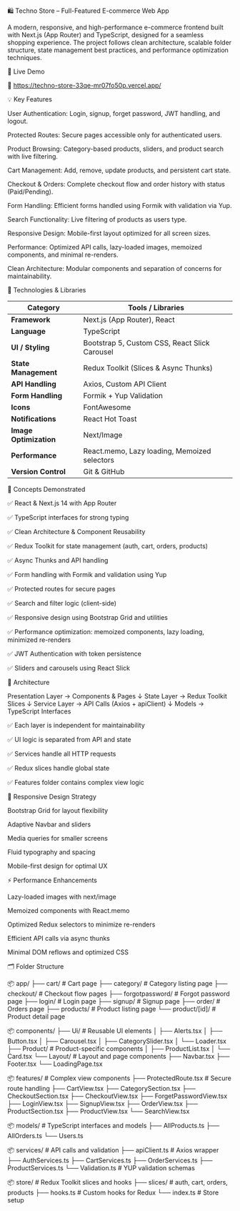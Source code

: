 🛍️ Techno Store – Full-Featured E-commerce Web App

A modern, responsive, and high-performance e-commerce frontend built with Next.js (App Router) and TypeScript, designed for a seamless shopping experience.
The project follows clean architecture, scalable folder structure, state management best practices, and performance optimization techniques.

🚀 Live Demo

🔗 https://techno-store-33qe-mr07fo50p.vercel.app/

💡 Key Features

User Authentication: Login, signup, forget password, JWT handling, and logout.

Protected Routes: Secure pages accessible only for authenticated users.

Product Browsing: Category-based products, sliders, and product search with live filtering.

Cart Management: Add, remove, update products, and persistent cart state.

Checkout & Orders: Complete checkout flow and order history with status (Paid/Pending).

Form Handling: Efficient forms handled using Formik with validation via Yup.

Search Functionality: Live filtering of products as users type.

Responsive Design: Mobile-first layout optimized for all screen sizes.

Performance: Optimized API calls, lazy-loaded images, memoized components, and minimal re-renders.

Clean Architecture: Modular components and separation of concerns for maintainability.

🧩 Technologies & Libraries

| Category               | Tools / Libraries                             |
| ---------------------- | --------------------------------------------- |
| **Framework**          | Next.js (App Router), React                   |
| **Language**           | TypeScript                                    |
| **UI / Styling**       | Bootstrap 5, Custom CSS, React Slick Carousel |
| **State Management**   | Redux Toolkit (Slices & Async Thunks)         |
| **API Handling**       | Axios, Custom API Client                      |
| **Form Handling**      | Formik + Yup Validation                       |
| **Icons**              | FontAwesome                                   |
| **Notifications**      | React Hot Toast                               |
| **Image Optimization** | Next/Image                                    |
| **Performance**        | React.memo, Lazy loading, Memoized selectors  |
| **Version Control**    | Git & GitHub                                  |

🧠 Concepts Demonstrated

✅ React & Next.js 14 with App Router

✅ TypeScript interfaces for strong typing

✅ Clean Architecture & Component Reusability

✅ Redux Toolkit for state management (auth, cart, orders, products)

✅ Async Thunks and API handling

✅ Form handling with Formik and validation using Yup

✅ Protected routes for secure pages

✅ Search and filter logic (client-side)

✅ Responsive design using Bootstrap Grid and utilities

✅ Performance optimization: memoized components, lazy loading, minimized re-renders

✅ JWT Authentication with token persistence

✅ Sliders and carousels using React Slick

🧱 Architecture

  Presentation Layer → Components & Pages
      ↓
  State Layer → Redux Toolkit Slices
      ↓
  Service Layer → API Calls (Axios + apiClient)
      ↓
  Models → TypeScript Interfaces


✅ Each layer is independent for maintainability

✅ UI logic is separated from API and state

✅ Services handle all HTTP requests

✅ Redux slices handle global state

✅ Features folder contains complex view logic

📱 Responsive Design Strategy
  
  Bootstrap Grid for layout flexibility
  
  Adaptive Navbar and sliders
  
  Media queries for smaller screens
  
  Fluid typography and spacing
  
  Mobile-first design for optimal UX

⚡ Performance Enhancements

Lazy-loaded images with next/image

Memoized components with React.memo

Optimized Redux selectors to minimize re-renders

Efficient API calls via async thunks

Minimal DOM reflows and optimized CSS

🗂️ Folder Structure

📦 app/
├── cart/                  # Cart page
├── category/              # Category listing page
├── checkout/              # Checkout flow pages
├── forgotpassword/        # Forgot password page
├── login/                 # Login page
├── signup/                # Signup page
├── order/                 # Orders page
├── products/              # Product listing page
└── product/[id]/          # Product detail page

📦 components/
├── Ui/                    # Reusable UI elements
│   ├── Alerts.tsx
│   ├── Button.tsx
│   ├── Carousel.tsx
│   ├── CategorySlider.tsx
│   └── Loader.tsx
├── Product/               # Product-specific components
│   ├── ProductList.tsx
│   └── Card.tsx
└── Layout/                # Layout and page components
    ├── Navbar.tsx
    ├── Footer.tsx
    └── LoadingPage.tsx

📦 features/               # Complex view components
├── ProtectedRoute.tsx     # Secure route handling
├── CartView.tsx
├── CategorySection.tsx
├── CheckoutSection.tsx
├── CheckoutView.tsx
├── ForgetPasswordView.tsx
├── LoginView.tsx
├── SignupView.tsx
├── OrderView.tsx
├── ProductSection.tsx
├── ProductView.tsx
└── SearchView.tsx

📦 models/                 # TypeScript interfaces and models
├── AllProducts.ts
├── AllOrders.ts
└── Users.ts

📦 services/               # API calls and validation
├── apiClient.ts            # Axios wrapper
├── AuthServices.ts
├── CartServices.ts
├── OrderServices.ts
├── ProductServices.ts
└── Validation.ts           # YUP validation schemas

📦 store/                  # Redux Toolkit slices and hooks
├── slices/                 # auth, cart, orders, products
├── hooks.ts                # Custom hooks for Redux
└── index.ts                # Store setup



